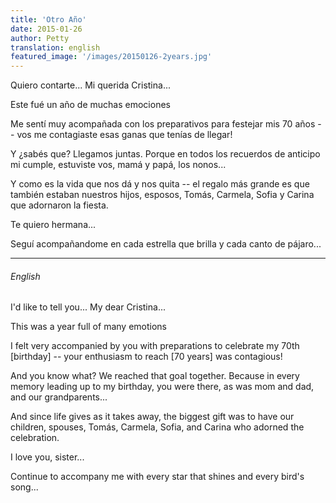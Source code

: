 ```yaml
---
title: 'Otro Año'
date: 2015-01-26
author: Petty
translation: english
featured_image: '/images/20150126-2years.jpg'
---
```


Quiero contarte...
Mi querida Cristina...

Este fué un año de muchas emociones

Me sentí muy acompañada con los preparativos para festejar mis 70 años -- vos me contagiaste esas ganas que tenías de llegar!

Y ¿sabés que?
Llegamos juntas. Porque en todos los recuerdos de anticipo mi cumple, estuviste vos, mamá y papá, los nonos...

Y como es la vida que nos dá y nos quita -- el regalo más grande es que también estaban nuestros hijos, esposos, Tomás, Carmela, Sofia y Carina que adornaron la fiesta.	

Te quiero hermana...

Seguí acompañandome en cada estrella que brilla y cada canto de pájaro...

---

###### English

I'd like to tell you...
My dear Cristina...

This was a year full of many emotions

I felt very accompanied by you with preparations to celebrate my 70th [birthday] -- your enthusiasm to reach [70 years] was contagious!

And you know what?
We reached that goal together. Because in every memory leading up to my birthday, you were there, as was mom and dad, and our grandparents...

And since life gives as it takes away, the biggest gift was to have our children, spouses, Tomás, Carmela, Sofia, and Carina who adorned the celebration.

I love you, sister...

Continue to accompany me with every star that shines and every bird's song...
